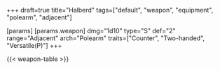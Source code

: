 +++
draft=true
title="Halberd"
tags=["default", "weapon", "equipment", "polearm", "adjacent"]

[params]
  [params.weapon]
    dmg="1d10"
    type="S"
    def="2"
    range="Adjacent"
    arch="Polearm"
    traits=["Counter", "Two-handed", "Versatile(P)"]
+++

{{< weapon-table >}}


